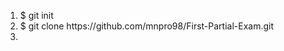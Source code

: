<ol>
	<li>$ git init</li>
	<li>$ git clone https://github.com/mnpro98/First-Partial-Exam.git</li>
	<li></li>
</ol>